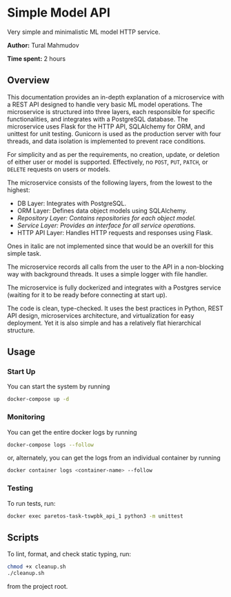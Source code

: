 # Simple Model API

Very simple and minimalistic ML model HTTP service.

**Author:** Tural Mahmudov

**Time spent:** 2 hours

## Overview

This documentation provides an in-depth explanation of a microservice with a REST API designed to handle very basic ML model operations. The microservice is structured into three layers, each responsible for specific functionalities, and integrates with a PostgreSQL database. The microservice uses Flask for the HTTP API, SQLAlchemy for ORM, and unittest for unit testing. Gunicorn is used as the production server with four threads, and data isolation is implemented to prevent race conditions.

For simplicity and as per the requirements, no creation, update, or deletion of either user or model is supported. Effectively, no `POST`, `PUT`, `PATCH`, or `DELETE` requests on users or models.

The microservice consists of the following layers, from the lowest to the highest:

* DB Layer: Integrates with PostgreSQL.
* ORM Layer: Defines data object models using SQLAlchemy.
* _Repository Layer: Contains repositories for each object model._
* _Service Layer: Provides an interface for all service operations._
* HTTP API Layer: Handles HTTP requests and responses using Flask.

Ones in italic are not implemented since that would be an overkill for this simple task.

The microservice records all calls from the user to the API in a non-blocking way with background threads. It uses a simple logger with file handler.

The microservice is fully dockerized and integrates with a Postgres service (waiting for it to be ready before connecting at start up).

The code is clean, type-checked. It uses the best practices in Python, REST API design, microservices architecture, and virtualization for easy deployment. Yet it is also simple and has a relatively flat hierarchical structure.

## Usage

### Start Up

You can start the system by running

```sh
docker-compose up -d
```

### Monitoring

You can get the entire docker logs by running

```sh
docker-compose logs --follow
```

or, alternately, you can get the logs from an individual container by running

```sh
docker container logs <container-name> --follow
```

### Testing

To run tests, run:

```sh
docker exec paretos-task-tswpbk_api_1 python3 -m unittest
```

## Scripts

To lint, format, and check static typing, run:

```sh
chmod +x cleanup.sh
./cleanup.sh
```

from the project root.

